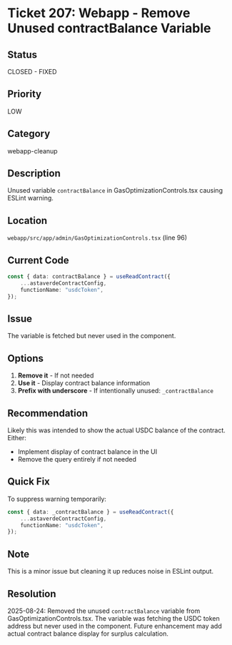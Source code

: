 # Ticket 207: Webapp - Remove Unused contractBalance Variable

## Status
CLOSED - FIXED

## Priority
LOW

## Category
webapp-cleanup

## Description
Unused variable `contractBalance` in GasOptimizationControls.tsx causing ESLint warning.

## Location
`webapp/src/app/admin/GasOptimizationControls.tsx` (line 96)

## Current Code
```typescript
const { data: contractBalance } = useReadContract({
    ...astaverdeContractConfig,
    functionName: "usdcToken",
});
```

## Issue
The variable is fetched but never used in the component.

## Options
1. **Remove it** - If not needed
2. **Use it** - Display contract balance information
3. **Prefix with underscore** - If intentionally unused: `_contractBalance`

## Recommendation
Likely this was intended to show the actual USDC balance of the contract. Either:
- Implement display of contract balance in the UI
- Remove the query entirely if not needed

## Quick Fix
To suppress warning temporarily:
```typescript
const { data: _contractBalance } = useReadContract({
    ...astaverdeContractConfig,
    functionName: "usdcToken",
});
```

## Note
This is a minor issue but cleaning it up reduces noise in ESLint output.

## Resolution
2025-08-24: Removed the unused `contractBalance` variable from GasOptimizationControls.tsx. The variable was fetching the USDC token address but never used in the component. Future enhancement may add actual contract balance display for surplus calculation.